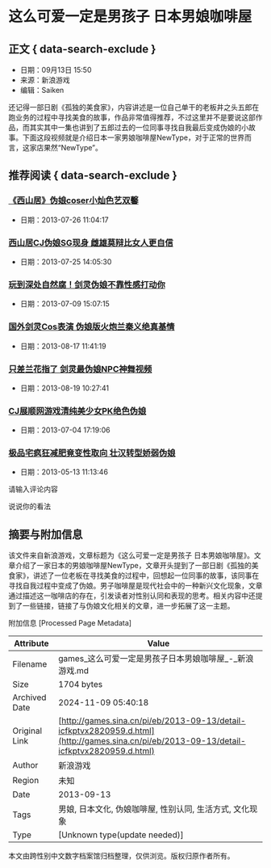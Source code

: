 # 这么可爱一定是男孩子 日本男娘咖啡屋

## 正文 { data-search-exclude }


* 日期：09月13日 15:50
* 来源：新浪游戏
* 编辑：Saiken

还记得一部日剧《孤独的美食家》，内容讲述是一位自己单干的老板井之头五郎在跑业务的过程中寻找美食的故事，作品非常值得推荐，不过这里并不是要说这部作品，而其实其中一集也讲到了五郎过去的一位同事寻找自我最后变成伪娘的小故事。下面这段视频就是介绍日本一家男娘咖啡屋NewType，对于正常的世界而言，这家店果然“NewType”。

## 推荐阅读 { data-search-exclude }

### [《西山居》伪娘coser小灿色艺双馨](http://games.sina.com.cn/o/n/2013-07-26/1104721370.shtml)
* 日期：2013-07-26 11:04:17

### [西山居CJ伪娘SG现身 雌雄莫辩比女人更自信](http://games.sina.com.cn/o/n/2013-07-25/1405721168.shtml)
* 日期：2013-07-25 14:05:30

### [玩到深处自然腐！剑灵伪娘不靠性感打动你](http://games.sina.com.cn/o/z/bns/2013-07-09/1027492136.shtml)
* 日期：2013-07-09 15:07:15

### [国外剑灵Cos表演 伪娘版火炮兰秦义绝真基情](http://games.sina.com.cn/o/z/bns/2013-08-17/1710496368.shtml)
* 日期：2013-08-17 11:41:19

### [只差兰花指了 剑灵最伪娘NPC神舞视频](http://games.sina.com.cn/o/z/bns/2013-08-19/1027496408.shtml)
* 日期：2013-08-19 10:27:41

### [CJ展顺网游戏清纯美少女PK绝色伪娘](http://games.sina.com.cn/o/n/2013-07-04/1719716486.shtml)
* 日期：2013-07-04 17:19:06

### [极品宅疯狂减肥竟变性取向 壮汉转型娇弱伪娘](http://games.sina.com.cn/g/n/2013-05-13/1113705458.shtml)
* 日期：2013-05-13 11:13:46

请输入评论内容

说说你的看法

## 摘要与附加信息

<!-- tcd_abstract -->
该文件来自新浪游戏，文章标题为《这么可爱一定是男孩子 日本男娘咖啡屋》。文章介绍了一家日本的男娘咖啡屋NewType，文章开头提到了一部日剧《孤独的美食家》，讲述了一位老板在寻找美食的过程中，回想起一位同事的故事，该同事在寻找自我过程中变成了伪娘。男子咖啡屋是现代社会中的一种新兴文化现象，文章通过描述这一咖啡店的存在，引发读者对性别认同和表现的思考。相关内容中还提到了一些链接，链接了与伪娘文化相关的文章，进一步拓展了这一主题。
<!-- tcd_abstract_end -->

附加信息 [Processed Page Metadata]

| Attribute       | Value                                  |
|-----------------|----------------------------------------|
| Filename        | games_这么可爱一定是男孩子日本男娘咖啡屋_-_新浪游戏.md                             |
| Size            | 1704 bytes                           |
| Archived Date   | 2024-11-09 05:40:18                             |
| Original Link   | [http://games.sina.cn/pi/eb/2013-09-13/detail-icfkptvx2820959.d.html](http://games.sina.cn/pi/eb/2013-09-13/detail-icfkptvx2820959.d.html)                       |
| Author          | 新浪游戏                               |
| Region          | 未知                               |
| Date            | 2013-09-13                                 |
| Tags            | 男娘, 日本文化, 伪娘咖啡屋, 性别认同, 生活方式, 文化现象                                 |
| Type            | [Unknown type(update needed)]                                 |
<!-- tcd_table_end -->

本文由跨性别中文数字档案馆归档整理，仅供浏览。版权归原作者所有。
